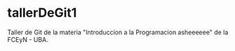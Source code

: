 # tallerDeGit1

Taller de Git de la materia "Introduccion a la Programacion asheeeeee" de la FCEyN - UBA.
